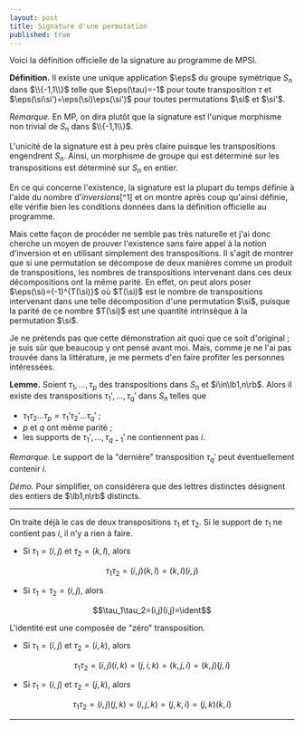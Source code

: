 ```yaml
---
layout: post
title: Signature d'une permutation
published: true
---
```


Voici la définition officielle de la signature au programme de MPSI.

**Définition.** Il existe une unique application $\eps$ du groupe symétrique $S_n$ dans $\\{-1,1\\}$ telle que $\eps(\tau)=-1$ pour toute transposition $\tau$ et $\eps(\si\si')=\eps(\si)\eps(\si')$ pour toutes permutations $\si$ et $\si'$.

*Remarque.* En MP, on dira plutôt que la signature est l'unique morphisme non trivial de $S_n$ dans $\\{-1,1\\}$.

L'unicité de la signature est à peu près claire puisque les transpositions engendrent $S_n$. Ainsi, un morphisme de groupe qui est déterminé sur les transpositions est déterminé sur $S_n$ en entier.

En ce qui concerne l'existence, la signature est la plupart du temps définie à l'aide du nombre d'*inversions*[^1] et on montre après coup qu'ainsi définie, elle vérifie bien les conditions données dans la définition officielle au programme.

Mais cette façon de procéder ne semble pas très naturelle et j'ai donc cherche un moyen de prouver l'existence sans faire appel à la notion d'inversion et en utilisant simplement des transpositions. Il s'agit de montrer que si une permutation se décompose de deux manières comme un produit de transpositions, les nombres de transpositions intervenant dans ces deux décompositions ont la même parité. En effet, on peut alors poser $\eps(\si)=(-1)^{T(\si)}$ où $T(\si)$ est le nombre de transpositions intervenant dans une telle décomposition d'une permutation $\si$, puisque la parité de ce nombre $T(\si)$ est une quantité intrinsèque à la permutation $\si$.

Je ne prétends pas que cette démonstration ait quoi que ce soit d'original ; je suis sûr que beaucoup y ont pensé avant moi. Mais, comme je ne l'ai pas trouvée dans la littérature, je me permets d'en faire profiter les personnes intéressées.

**Lemme.** Soient $\tau_1,\dots,\tau_p$ des transpositions dans $S_n$ et $i\in\lb1,n\rb$. Alors il existe des transpositions $\tau_1',\dots,\tau_q'$ dans $S_n$ telles que
* $\tau_1\tau_2\dots\tau_p=\tau_1'\tau_2'\dots\tau_q'$ ;
* $p$ et $q$ ont même parité ;
* les supports de $\tau_1',\dots,\tau_{q-1}'$ ne contiennent pas $i$.

*Remarque.* Le support de la "dernière" transposition $\tau_q'$ peut éventuellement contenir $i$.

*Démo.* Pour simplifier, on considérera que des lettres distinctes désignent des entiers de $\lb1,n\rb$ distincts.

---

On traite déjà le cas de deux transpositions $\tau_1$ et $\tau_2$. Si le support de $\tau_1$ ne contient pas $i$, il n'y a rien à faire.
* Si $\tau_1=(i,j)$ et $\tau_2=(k,l)$, alors

$$\tau_1\tau_2=(i,j)(k,l)=(k,l)(i,j)$$

* Si $\tau_1=\tau_2=(i,j)$, alors

$$\tau_1\tau_2=(i,j)(i,j)=\ident$$

L'identité est une composée de "zéro" transposition.

* Si $\tau_1=(i,j)$ et $\tau_2=(i,k)$, alors

$$\tau_1\tau_2=(i,j)(i,k)=(j,i,k)=(k,j,i)=(k,j)(j,i)$$

* Si $\tau_1=(i,j)$ et $\tau_2=(j,k)$, alors

$$\tau_1\tau_2=(i,j)(j,k)=(i,j,k)=(j,k,i)=(j,k)(k,i)$$

---
